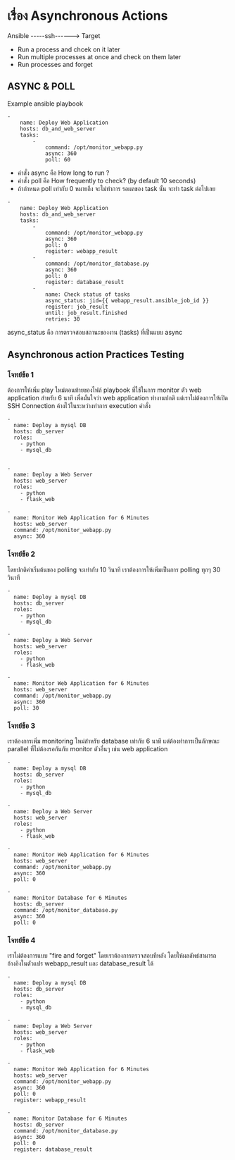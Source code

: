 # เรื่อง Asynchronous Actions

Ansible -----ssh------> Target
- Run a process and chcek on it later
- Run multiple processes at once and check on them later
- Run processes and forget

## ASYNC & POLL

Example ansible playbook
```
-
    name: Deploy Web Application
    hosts: db_and_web_server
    tasks:
        -
            command: /opt/monitor_webapp.py
            async: 360
            poll: 60

```
- คำสั่ง async คือ How long to run ?
- คำสั่ง poll คือ How frequently to check? (by default 10 seconds)
- ถ้ากำหนด poll เท่ากับ 0 หมายถึง จะไม่ทำการ รอผลของ task นั้น จะทำ task ต่อไปเลย

```
-
    name: Deploy Web Application
    hosts: db_and_web_server
    tasks:
        -
            command: /opt/monitor_webapp.py
            async: 360
            poll: 0
            register: webapp_result
        -
            command: /opt/monitor_database.py
            async: 360
            poll: 0
            register: database_result
        -
            name: Check status of tasks
            async_status: jid={{ webapp_result.ansible_job_id }}
            register: job_result
            until: job_result.finished
            retries: 30

```

async_status คือ การตรวจสอบสถานะของงาน (tasks) ที่เป็นแบบ async

## Asynchronous action Practices Testing

### โจทย์​ข้อ 1
ต้องการให้เพิ่ม play ใหม่ตอนท้ายของไฟล์​ playbook ที่ใช้ในการ monitor ตัว web application สำหรับ 6 นาที เพื่อมั่นใจว่า web application ทำงานปกติ
แต่เราไม่ต้องการให้เปิด SSH Connection ค้างไว้ในระหว่างทำการ execution คำสั่ง

```
-
  name: Deploy a mysql DB
  hosts: db_server
  roles:
    - python
    - mysql_db


-
  name: Deploy a Web Server
  hosts: web_server
  roles:
    - python
    - flask_web

-
  name: Monitor Web Application for 6 Minutes
  hosts: web_server
  command: /opt/monitor_webapp.py
  async: 360

```
### โจทย์​ข้อ 2
โดยปกติค่าเริ่มต้นของ polling จะเท่ากับ 10 วินาที เราต้องการให้เพิ่มเป็นการ polling ทุกๆ 30 วินาที
```
-
  name: Deploy a mysql DB
  hosts: db_server
  roles:
    - python
    - mysql_db

-
  name: Deploy a Web Server
  hosts: web_server
  roles:
    - python
    - flask_web

-
  name: Monitor Web Application for 6 Minutes
  hosts: web_server
  command: /opt/monitor_webapp.py
  async: 360
  poll: 30

```
### โจทย์​ข้อ 3
เราต้องการเพิ่ม monitoring ใหม่สำหรับ database เท่ากับ 6 นาที แต่ต้องทำการเป็นลักษณะ parallel ที่ไม่ต้องรอกันกับ monitor ตัวอื่นๆ เช่น web application 
```
-
  name: Deploy a mysql DB
  hosts: db_server
  roles:
    - python
    - mysql_db

-
  name: Deploy a Web Server
  hosts: web_server
  roles:
    - python
    - flask_web

-
  name: Monitor Web Application for 6 Minutes
  hosts: web_server
  command: /opt/monitor_webapp.py
  async: 360
  poll: 0

-
  name: Monitor Database for 6 Minutes
  hosts: db_server
  command: /opt/monitor_database.py
  async: 360
  poll: 0

```
### โจทย์​ข้อ 4
เราไม่ต้องการแบบ "fire and forget" โดยเราต้องการตรวจสอบทีหลัง โดยให้ผลลัพธ์​ สามารถอ้างอิงในตัวแปร webapp_result และ database_result ได้
```
-
  name: Deploy a mysql DB
  hosts: db_server
  roles:
    - python
    - mysql_db

-
  name: Deploy a Web Server
  hosts: web_server
  roles:
    - python
    - flask_web

-
  name: Monitor Web Application for 6 Minutes
  hosts: web_server
  command: /opt/monitor_webapp.py
  async: 360
  poll: 0
  register: webapp_result

-
  name: Monitor Database for 6 Minutes
  hosts: db_server
  command: /opt/monitor_database.py
  async: 360
  poll: 0
  register: database_result

```